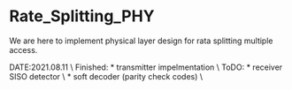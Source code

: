 # Rate_Splitting_PHY
We are here to implement physical layer design for rata splitting multiple access.

DATE:2021.08.11 \\
  Finished: * transmitter impelmentation \\
  ToDO:     * receiver SISO detector \\
            * soft decoder (parity check codes) \\
